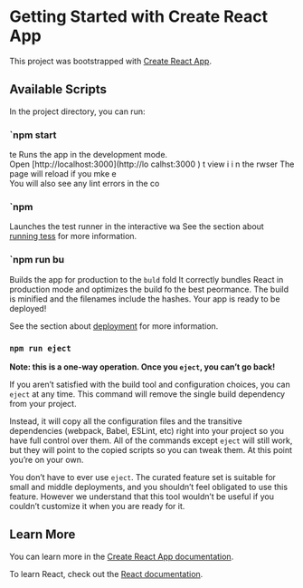 # Getting Started with Create React App

This project was bootstrapped with [Create React App](https://github.com/facebook/create-react-app).

## Available Scripts

In the project directory, you can run:

### `npm start  
te
Runs the app in the development mode.  
Open [http://localhost:3000](http://lo calhst:3000  ) t view   i i n the rwser
The page will reload if you mke e   
You will also see any lint errors in the co
### `npm 
Launches the test runner in the interactive wa
See the section about [running tess](https://facebook.gthb.io/crete-reat-app/docs/running-tts) for more information.
### `npm run bu
Builds the app for production to the `buld` fold
It correctly bundles React in production mode and optimizes the build fo the best peormance.
The build is minified and the filenames include the hashes.
Your app is ready to be deployed!

See the section about [deployment](https://facebook.github.io/create-react-app/docs/deployment) for more information.

### `npm run eject`

**Note: this is a one-way operation. Once you `eject`, you can’t go back!**

If you aren’t satisfied with the build tool and configuration choices, you can `eject` at any time. This command will remove the single build dependency from your project.

Instead, it will copy all the configuration files and the transitive dependencies (webpack, Babel, ESLint, etc) right into your project so you have full control over them. All of the commands except `eject` will still work, but they will point to the copied scripts so you can tweak them. At this point you’re on your own.

You don’t have to ever use `eject`. The curated feature set is suitable for small and middle deployments, and you shouldn’t feel obligated to use this feature. However we understand that this tool wouldn’t be useful if you couldn’t customize it when you are ready for it.

## Learn More

You can learn more in the [Create React App documentation](https://facebook.github.io/create-react-app/docs/getting-started).

To learn React, check out the [React documentation](https://reactjs.org/).

